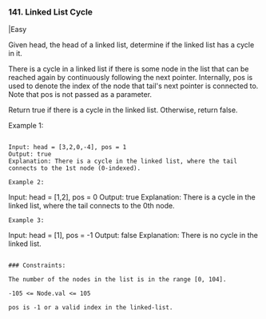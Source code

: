 ### 141. Linked List Cycle
|Easy

Given head, the head of a linked list, determine if the linked list has a cycle in it.

There is a cycle in a linked list if there is some node in the list that can be reached again by continuously following the next pointer. Internally, pos is used to denote the index of the node that tail's next pointer is connected to. Note that pos is not passed as a parameter.

Return true if there is a cycle in the linked list. Otherwise, return false.

 

Example 1:
```

Input: head = [3,2,0,-4], pos = 1
Output: true
Explanation: There is a cycle in the linked list, where the tail connects to the 1st node (0-indexed).

Example 2:
```

Input: head = [1,2], pos = 0
Output: true
Explanation: There is a cycle in the linked list, where the tail connects to the 0th node.
```
Example 3:

```
Input: head = [1], pos = -1
Output: false
Explanation: There is no cycle in the linked list.
``` 

### Constraints:

The number of the nodes in the list is in the range [0, 104].

-105 <= Node.val <= 105

pos is -1 or a valid index in the linked-list.